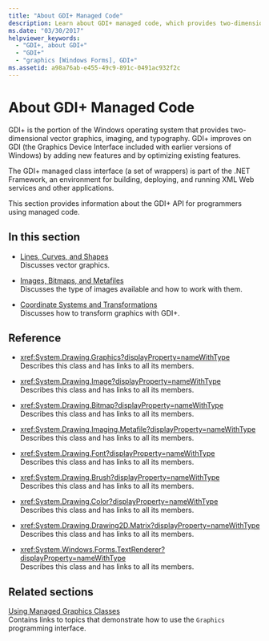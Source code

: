 ```yaml
---
title: "About GDI+ Managed Code"
description: Learn about GDI+ managed code, which provides two-dimensional vector graphics, imaging, and typography.
ms.date: "03/30/2017"
helpviewer_keywords: 
  - "GDI+, about GDI+"
  - "GDI+"
  - "graphics [Windows Forms], GDI+"
ms.assetid: a98a76ab-e455-49c9-891c-0491ac932f2c
---
```

# About GDI+ Managed Code

GDI+ is the portion of the Windows operating system that provides two-dimensional vector graphics, imaging, and typography. GDI+ improves on GDI (the Graphics Device Interface included with earlier versions of Windows) by adding new features and by optimizing existing features.

The GDI+ managed class interface (a set of wrappers) is part of the .NET Framework, an environment for building, deploying, and running XML Web services and other applications.

This section provides information about the GDI+ API for programmers using managed code.

## In this section

- [Lines, Curves, and Shapes](lines-curves-and-shapes.md)  
 Discusses vector graphics.

- [Images, Bitmaps, and Metafiles](images-bitmaps-and-metafiles.md)  
 Discusses the type of images available and how to work with them.

- [Coordinate Systems and Transformations](coordinate-systems-and-transformations.md)  
 Discusses how to transform graphics with GDI+.

## Reference

- <xref:System.Drawing.Graphics?displayProperty=nameWithType>  
 Describes this class and has links to all its members.

- <xref:System.Drawing.Image?displayProperty=nameWithType>  
 Describes this class and has links to all its members.

- <xref:System.Drawing.Bitmap?displayProperty=nameWithType>  
 Describes this class and has links to all its members.
  
- <xref:System.Drawing.Imaging.Metafile?displayProperty=nameWithType>  
 Describes this class and has links to all its members.

- <xref:System.Drawing.Font?displayProperty=nameWithType>  
 Describes this class and has links to all its members.

- <xref:System.Drawing.Brush?displayProperty=nameWithType>  
 Describes this class and has links to all its members.

- <xref:System.Drawing.Color?displayProperty=nameWithType>  
 Describes this class and has links to all its members.

- <xref:System.Drawing.Drawing2D.Matrix?displayProperty=nameWithType>  
 Describes this class and has links to all its members.

- <xref:System.Windows.Forms.TextRenderer?displayProperty=nameWithType>  
 Describes this class and has links to all its members.

## Related sections

[Using Managed Graphics Classes](using-managed-graphics-classes.md)\
Contains links to topics that demonstrate how to use the `Graphics` programming interface.
